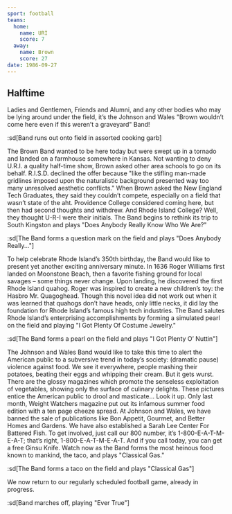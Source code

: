 ```yaml
---
sport: football
teams:
  home:
    name: URI
    score: 7
  away:
    name: Brown
    score: 27
date: 1986-09-27
---
```


## Halftime

Ladies and Gentlemen, Friends and Alumni, and any other bodies who may be lying around under the field, it’s the Johnson and Wales "Brown wouldn’t come here even if this weren’t a graveyard" Band!

:sd[Band runs out onto field in assorted cooking garb]

The Brown Band wanted to be here today but were swept up in a tornado and landed on a farmhouse somewhere in Kansas. Not wanting to deny U.R.I. a quality half-time show, Brown asked other area schools to go on its behalf. R.I.S.D. declined the offer because "like the stifling man-made gridlines imposed upon the naturalistic background presented way too many unresolved aesthetic conflicts." When Brown asked the New England Tech Graduates, they said they couldn’t compete, especially on a field that wasn’t state of the aht. Providence College considered coming here, but then had second thoughts and withdrew. And Rhode Island College? Well, they thought U-R-I were their initials. The Band begins to rethink its trip to South Kingston and plays "Does Anybody Really Know Who We Are?"

:sd[The Band forms a question mark on the field and plays "Does Anybody Really..."]

To help celebrate Rhode Island’s 350th birthday, the Band would like to present yet another exciting anniversary minute. In 1636 Roger Williams first landed on Moonstone Beach, then a favorite fishing ground for local savages – some things never change. Upon landing, he discovered the first Rhode Island quahog. Roger was inspired to create a new children’s toy: the Hasbro Mr. Quagoghead. Though this novel idea did not work out when it was learned that quahogs don’t have heads, only little necks, it did lay the foundation for Rhode Island’s famous high tech industries. The Band salutes Rhode Island’s enterprising accomplishments by forming a simulated pearl on the field and playing "I Got Plenty Of Costume Jewelry."

:sd[The Band forms a pearl on the field and plays "I Got Plenty O’ Nuttin"]

The Johnson and Wales Band would like to take this time to alert the American public to a subversive trend in today’s society: (dramatic pause) violence against food. We see it everywhere, people mashing their potatoes, beating their eggs and whipping their cream. But it gets wurst. There are the glossy magazines which promote the senseless exploitation of vegetables, showing only the surface of culinary delights. These pictures entice the American public to drool and masticate... Look it up. Only last month, Weight Watchers magazine put out its infamous summer food edition with a ten page cheeze spread. At Johnson and Wales, we have banned the sale of publications like Bon Appetit, Gourmet, and Better Homes and Gardens. We have also established a Sarah Lee Center For Battered Fish. To get involved, just call our 800 number, it’s 1-800-E-A-T-M-E-A-T; that’s right, 1-800-E-A-T-M-E-A-T. And if you call today, you can get a free Ginsu Knife. Watch now as the Band forms the most heinous food known to mankind, the taco, and plays "Classical Gas."

:sd[The Band forms a taco on the field and plays "Classical Gas"]

We now return to our regularly scheduled football game, already in progress.

:sd[Band marches off, playing "Ever True"]
